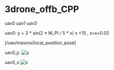 # 3drone_offb_CPP

uav0 uav1 uav3

uav0:
      y = 3 * sin(2 * M_PI / 5 * x)
      x <15 , x=x+0.02


[/uav/mavros/local_position_pose]

uav0_y:
![y](https://github.com/JUSTUTAE/3drone_offb_CPP/assets/132987987/ae683c19-e02f-4986-be4a-e466bedd165d)



uav0_x
![x](https://github.com/JUSTUTAE/3drone_offb_CPP/assets/132987987/7f9a4ab6-ece8-4c17-ad9c-495b4646894d)

